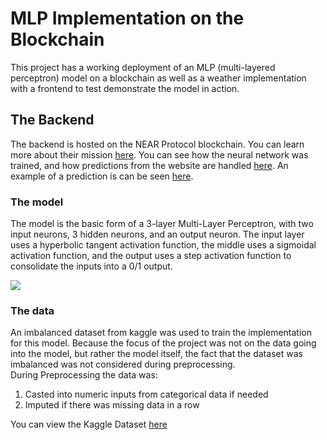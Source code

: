 # MLP Implementation on the Blockchain
This project has a working deployment of an MLP (multi-layered perceptron) model on a blockchain as well as a weather implementation with a frontend to test demonstrate the model in action.

## The Backend
The backend is hosted on the NEAR Protocol blockchain. You can learn more about their mission [here](https://near.org). You can see how the neural network was trained, and how predictions from the website are handled [here](https://explorer.testnet.near.org/accounts/mlp1.perceptron.testnet). An example of a prediction is can be seen [here](https://explorer.testnet.near.org/transactions/C1jtoRxfcv4yaQYkyHFsTQDwbmbMNS12j7Gvhs2nLWTT). 

### The model
The model is the basic form of a 3-layer Multi-Layer Perceptron, with two input neurons, 3 hidden neurons, and an output neuron. The input layer uses a hyperbolic tangent activation function, the middle uses a sigmoidal activation function, and the output uses a step activation function to consolidate the inputs into a 0/1 output.

<img src="https://encrypted-tbn0.gstatic.com/images?q=tbn:ANd9GcSy34_CeT3sV3jpkCm7GqZWSqfbdapSUaAQ2A&usqp=CAU"></img>

### The data
An imbalanced dataset from kaggle was used to train the implementation for this model. Because the focus of the project was not on the data going into the model, but rather the model itself, the fact that the dataset was imbalanced was not considered during preprocessing.  
During Preprocessing the data was: <ol><li>Casted into numeric inputs from categorical data if needed</li><li>Imputed if there was missing data in a row</li></ol>
You can view the Kaggle Dataset [here](https://www.kaggle.com/jsphyg/weather-dataset-rattle-package)
